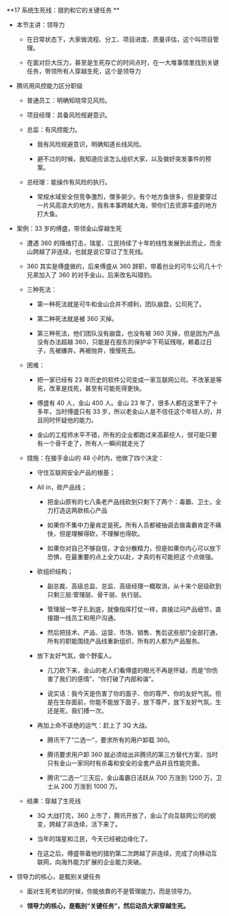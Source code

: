 **17 系统生死线：猎豹和它的关键任务 **

- 本节主讲：领导力

  - 在日常状态下，大家做流程、分工、项目进度、质量评估，这个叫项目管理。

  - 在面对巨大压力，甚至是生死存亡的时间点时，在一大堆事情里找到关键任务，带领所有人穿越生死，这个是领导力

- 腾讯用风控能力区分职级

  - 普通员工：明确知晓常见风险。

  - 项目经理：具备风险规避意识。

  - 总监：有风控能力。

    - 我有风险规避意识，明确知道长线风险。

    - 避不过的时候，我知道应该怎么组织大家，以及做好突发事件的预案。

  - 总经理：能操作有风险的执行。

    - 常规水域安全但竞争激烈，僧多粥少。有个地方鱼很多，但是要穿过一片风高浪大的地方，我有本事跨越大海，带你们去资源丰盛的地方打大鱼。

- 案例：33 岁的傅盛，带领金山穿越生死

  - 遭遇 360 的降维打击，瑞星、江民持续了十年的线性发展到此而止，而金山跨越了非连续，也就是说它穿过了生死线。

  - 360 其实是傅盛做的，后来傅盛从 360 辞职，带着创业的可牛公司几十个兄弟加入了 360 的对手金山，后来改名叫猎豹。

  - 三种死法：

    - 第一种死法就是可牛和金山合并不顺利，团队崩盘，公司死了。

    - 第二种死法就是被 360 灭掉。

    - 第三种死法，他们团队没有崩盘，也没有被 360 灭掉，但是因为产品没有办法超越 360，只能是在股东的保护伞下苟延残喘，赖着过日子，先被嫌弃，再被抛弃，慢慢死去。

  - 困难：

    - 把一家已经有 23 年历史的软件公司变成一家互联网公司。不改革是等死，改革是找死，甚至有可能死得更快。

    - 傅盛有 40 人，金山 400 人。金山 23 年了，很多人都在这里干了十多年，当时傅盛只有 33 岁，所以老金山人是不信任这个年轻人的，并且同时怀疑他的能力。

    - 金山的工程师水平不错，所有的企业都跑过来高薪挖人，很可能只要有一个骨干走了，所有人一瞬间就走光了

  - 措施：在接手金山的 48 小时内，他做了四个决定：

    - 守住互联网安全产品的根基；

    - All in，砍产品线；

      - 把金山原有的七八条老产品线砍到只剩下了两个：毒霸、卫士，全力打造这两款核心产品

      - 如果你不集中力量肯定是死。所有人员都被抽调去做毒霸肯定不痛快，但是理解得砍，不理解也得砍。

      - 如果你对自己不够自信，才会分散精力，但是如果你内心可以放下恐惧，在最重要的点上全力以赴，才真的有可能把这 个点做强。

    - 砍组织结构；

      - 副总裁、高级总监、总监、高级经理一概取消，从十来个层级砍到只剩三层:管理层、骨干层、执行层。

      - 管理层一竿子扎到底，就像指挥打仗一样，直接过问产品细节，直接跟一线员工和用户沟通。

      - 然后把技术、产品、运营、市场、销售、售后这些部门全部打通，所有的职能围绕产品线重新组织，所有的人都为产品服务。

    - 放下友好气氛，做个野蛮人。

      - 几刀砍下来，金山的老人们看傅盛的眼光不再是怀疑，而是“你伤害了我们的感情”、“你打破了内部和谐”。

      - 说实话：我今天是伤害了你的面子、你的尊严、你的友好气氛。但是在生存面前，你能不能放下面子，放下尊严，放下友好气氛，生还是死，我们搏一次。

    - 再加上命不该绝的运气：赶上了 3Q 大战。

      - 腾讯干了“二选一”，要求所有的用户卸载 360。

      - 腾讯要求用户卸 360 就必须给出非腾讯的第三方替代方案，当时只有金山一家同时有杀毒和安全的全套产品并且性能完善。

      - 腾讯“二选一”三天后，金山毒霸日活跃从 700 万涨到 1200 万，卫士从 200 万涨到 1000 万。

  - 结果：穿越了生死线

    - 3Q 大战打完，360 上市了，腾讯开放了，金山了向互联网公司的蜕变，跨越了非连续，活下来了。

    - 当年的瑞星和江民，今天已经被边缘化了。

    - 在这之后，傅盛带着他的猎豹第二次跨越了非连续，完成了向移动互联网，向海外能力扩展的企业能力突破。

- 领导力的核心，是甄别关键任务

  - 面对生死考验的时候，你能依靠的不是管理能力，而是领导力。

  - **领导力的核心，是甄别“关键任务”，然后动员大家穿越生死。**
